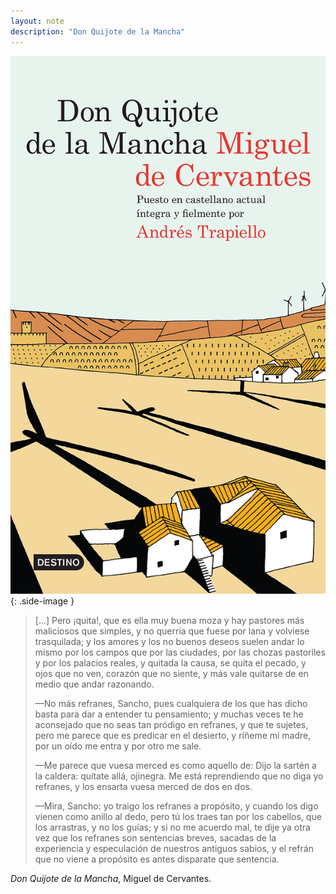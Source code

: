 ```yaml
---
layout: note
description: "Don Quijote de la Mancha"
---
```


![Don Quijote de la Mancha][1]
{: .side-image }

> [...] Pero ¡quita!, que es ella muy buena moza y hay pastores más maliciosos
> que simples, y no querría que fuese por lana y volviese trasquilada; y los
> amores y los no buenos deseos suelen andar lo mismo por los campos que por las
> ciudades, por las chozas pastoriles y por los palacios reales, y quitada la
> causa, se quita el pecado, y ojos que no ven, corazón que no siente, y más vale
> quitarse de en medio que andar razonando.
> 
> —No más refranes, Sancho, pues cualquiera de los que has dicho basta para dar a
> entender tu pensamiento; y muchas veces te he aconsejado que no seas tan
> pródigo en refranes, y que te sujetes, pero me parece que es predicar en el
> desierto, y ríñeme mi madre, por un oído me entra y por otro me sale.
> 
> —Me parece que vuesa merced es como aquello de: Dijo la sartén a la caldera:
> quítate allá, ojinegra. Me está reprendiendo que no diga yo refranes, y los
> ensarta vuesa merced de dos en dos.
> 
> —Mira, Sancho: yo traigo los refranes a propósito, y cuando los digo vienen
> como anillo al dedo, pero tú los traes tan por los cabellos, que los arrastras,
> y no los guías; y si no me acuerdo mal, te dije ya otra vez que los refranes
> son sentencias breves, sacadas de la experiencia y especulación de nuestros
> antiguos sabios, y el refrán que no viene a propósito es antes disparate que
> sentencia.

*Don Quijote de la Mancha*, Miguel de Cervantes.


[1]: /assets/images/notes/don-quijote-de-la-mancha.jpg
